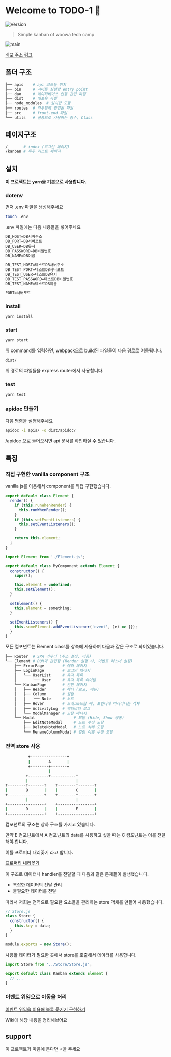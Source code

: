 # Welcome to TODO-1 👋

![Version](https://img.shields.io/badge/version-0.5.0-blue.svg?cacheSeconds=2592000)

> Simple kanban of woowa tech camp

![main](https://user-images.githubusercontent.com/38618187/87946524-1b21bb00-cadd-11ea-988b-c918709246a2.gif)

[배포 주소 링크](http://54.180.162.143:3000/)

## 폴더 구조

```bash
├── apis    # api 코드들 위치
├── bin     # 서버를 실행할 entry point
├── dao     # 데이터베이스 연동 관련 파일
├── dist    # 배포용 파일
├── node_modules  # 설치한 모듈
├── routes  # 라우팅에 관련된 파일
├── src     # front-end 파일
└── utils   # 공통으로 사용하는 함수, Class
```

## 페이지구조

```bash
/       # index (로그인 페이지)
/kanban # 투두 리스트 페이지
```

## 설치

**이 프로젝트는 yarn을 기본으로 사용합니다.**

### dotenv

먼저 .env 파일을 생성해주세요

```bash
touch .env
```

.env 파일에는 다음 내용들을 넣어주세요

```txt
DB_HOST=DB서버주소
DB_PORT=DB서버포트
DB_USER=DB유저
DB_PASSWORD=DB비밀번호
DB_NAME=DB이름

DB_TEST_HOST=테스트DB서버주소
DB_TEST_PORT=테스트DB서버포트
DB_TEST_USER=테스트DB유저
DB_TEST_PASSWORD=테스트DB비밀번호
DB_TEST_NAME=테스트DB이름

PORT=서버포트
```

### install

```sh
yarn install
```

### start

```sh
yarn start
```

위 command를 입력하면, webpack으로 build된 파일들이 다음 경로로 이동됩니다.

```bash
dist/
```

위 경로의 파일들을 express router에서 사용합니다.

### test

```sh
yarn test
```

### apidoc 만들기

다음 명령을 실행해주세요

```bash
apidoc -i apis/ -o dist/apidoc/
```

/apidoc 으로 들어오시면 api 문서를 확인하실 수 있습니다.

## 특징

### 직접 구현한 vanilla component 구조

vanilla js를 이용해서 component를 직접 구현했습니다.

```javascript
export default class Element {
  render() {
    if (this.runWhenRender) {
      this.runWhenRender();
    }
    if (this.setEventListeners) {
      this.setEventListeners();
    }

    return this.element;
  }
}
```

```javascript
import Element from './Element.js';

export default class MyComponent extends Element {
  constructor() {
    super();

    this.element = undefined;
    this.setElement();
  }

  setElement() {
    this.element = something;
  }

  setEventListeners() {
    this.someElement.addEventListener('event', (e) => {});
  }
}
```

모든 컴포넌트는 Element class를 상속해 사용하며 다음과 같은 구조로 되어있습니다.

```BASH
├── Router  # SPA 라우터 (주소 설정, 이동)
└── Element # DOM과 관련됨 (Render 실행 시, 이벤트 리스너 설정)
    ├── ErrorPage        # 에러 페이지
    ├── LoginPage        # 로그인 페이지
    │   └── UserList     # 유저 목록
    │       └── User     # 유저 목록 아이템
    └── KanbanPage       # 칸반 페이지
    │   ├── Header       # 헤더 (로고, 메뉴)
    │   ├── Column       # 컬럼
    │   │   └── Note     # 노트
    │   ├── Hover        # 드래그&드랍 때, 포인터에 따라다니는 객체
    │   ├── ActivityLog  # 액티비티 로그
    │   └── ModalManager # 모달 매니저
    └── Modal                 # 모달 (Hide, Show 공통)
        ├── EditNoteModal     # 노트 수정 모달
        ├── DeleteNoteModal   # 노트 삭제 모달
        └── RenameColumnModal # 컬럼 이름 수정 모달
```

### 전역 store 사용

```sh
          +----------------+
          |        A       |
          +--------+-------+
                   |
         +---------+-----------+
         |                     |
+--------+-------+    +--------+-------+
|        B       |    |        C       |
+----------------+    +--------+-------+
         |                     |
+----------------+    +--------+-------+
|        D       |    |        E       |
+----------------+    +----------------+
```

컴포넌트의 구조는 상하 구조를 가지고 있습니다.

만약 E 컴포넌트에서 A 컴포넌트의 data를 사용하고 싶을 때는 C 컴포넌트는 이를 전달해야 합니다.

이를 프로퍼티 내리꽂기 라고 합니다.

[프로퍼티 내리꽂기](https://edykim.com/ko/post/prop-drilling/)

이 구조로 데이터나 handler를 전달할 때 다음과 같은 문제들이 발생했습니다.

- 복잡한 데이터의 전달 관리
- 불필요한 데이터를 전달

따라서 저희는 전역으로 필요한 요소들을 관리하는 store 객체를 만들어 사용했습니다.

```javascript
// Store.js
class Store {
  constructor() {
    this.key = data;
  }
}

module.exports = new Store();
```

사용할 데이터가 필요한 곳에서 store를 호출해서 데이터를 사용합니다.

```javascript
import Store from '../Store/Store.js';

export default class Kanban extends Element {
  // ...
}
```

### 이벤트 위임으로 이동을 처리

[이벤트 위임을 이용해 블록 옮기기 구현하기](https://github.com/woowa-techcamp-2020/todo-1/wiki/%EC%9D%B4%EB%B2%A4%ED%8A%B8-%EC%9C%84%EC%9E%84%EC%9D%84-%EC%9D%B4%EC%9A%A9%ED%95%B4-%EB%B8%94%EB%A1%9D-%EC%98%AE%EA%B8%B0%EA%B8%B0-%EA%B5%AC%ED%98%84%ED%95%98%EA%B8%B0)

Wiki에 해당 내용을 정리해놨어요

## support

이 프로젝트가 마음에 든다면 ⭐️을 주세요
